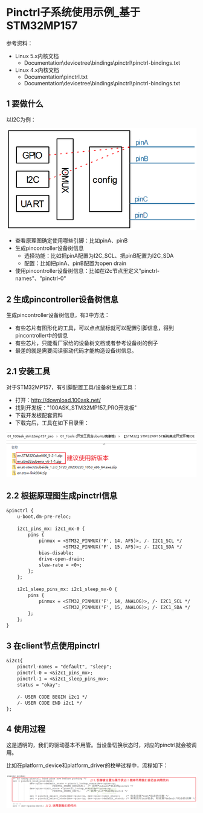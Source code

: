 # Pinctrl子系统使用示例_基于STM32MP157

参考资料：

- Linux 5.x内核文档
  - Documentation\devicetree\bindings\pinctrl\pinctrl-bindings.txt
- Linux 4.x内核文档
  - Documentation\pinctrl.txt
  - Documentation\devicetree\bindings\pinctrl\pinctrl-bindings.txt

## 1 要做什么

以I2C为例：

![image-20240204195732759](figures/image-20240204195732759.png)

- 查看原理图确定使用哪些引脚：比如pinA、pinB
- 生成pincontroller设备树信息
  - 选择功能：比如把pinA配置为I2C_SCL、把pinB配置为I2C_SDA
  - 配置：比如把pinA、pinB配置为open drain
- 使用pincontroller设备树信息：比如在i2c节点里定义"pinctrl-names"、"pinctrl-0"

## 2 生成pincontroller设备树信息

生成pincontroller设备树信息，有3中方法：

- 有些芯片有图形化的工具，可以点点鼠标就可以配置引脚信息，得到pincontroller中的信息
- 有些芯片，只能看厂家给的设备树文档或者参考设备树的例子
- 最差的就是需要阅读驱动代码才能构造设备树信息。

## 2.1 安装工具

对于STM32MP157，有引脚配置工具/设备树生成工具：

  - 打开：http://download.100ask.net/
  - 找到开发板："100ASK_STM32MP157_PRO开发板"
  - 下载开发板配套资料
  - 下载完后，工具在如下目录里：

![image-20240204224427975](figures/image-20240204224427975.png)

## 2.2 根据原理图生成pinctrl信息

```shell
&pinctrl {
	u-boot,dm-pre-reloc;

	i2c1_pins_mx: i2c1_mx-0 {
		pins {
			pinmux = <STM32_PINMUX('F', 14, AF5)>, /- I2C1_SCL */
					 <STM32_PINMUX('F', 15, AF5)>; /- I2C1_SDA */
			bias-disable;
			drive-open-drain;
			slew-rate = <0>;
		};
	};

	i2c1_sleep_pins_mx: i2c1_sleep_mx-0 {
		pins {
			pinmux = <STM32_PINMUX('F', 14, ANALOG)>, /- I2C1_SCL */
					 <STM32_PINMUX('F', 15, ANALOG)>; /- I2C1_SDA */
		};
	};
}

```

## 3 在client节点使用pinctrl

```shell
&i2c1{
	pinctrl-names = "default", "sleep";
	pinctrl-0 = <&i2c1_pins_mx>;
	pinctrl-1 = <&i2c1_sleep_pins_mx>;
	status = "okay";

	/- USER CODE BEGIN i2c1 */
	/- USER CODE END i2c1 */
};
```

## 4 使用过程

这是透明的，我们的驱动基本不用管。当设备切换状态时，对应的pinctrl就会被调用。

比如在platform_device和platform_driver的枚举过程中，流程如下：

![image-20240204220452325](figures/image-20240204220452325.png)
